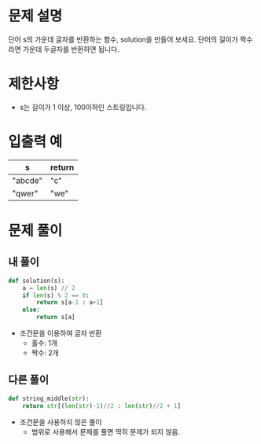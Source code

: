 # 문제 설명
단어 s의 가운데 글자를 반환하는 함수, solution을 만들어 보세요. 
단어의 길이가 짝수라면 가운데 두글자를 반환하면 됩니다.

# 제한사항
- s는 길이가 1 이상, 100이하인 스트링입니다.

# 입출력 예
|s|return|
|--|--|
|"abcde"|"c"|
|"qwer"|"we"|

# 문제 풀이

## 내 풀이
```python
def solution(s):
    a = len(s) // 2
    if len(s) % 2 == 0:
        return s[a-1 : a+1]
    else:
        return s[a]
```
- 조건문을 이용하여 글자 반환
    - 홀수: 1개
    - 짝수: 2개

## 다른 풀이
```python
def string_middle(str):
    return str[(len(str)-1)//2 : len(str)//2 + 1]
```

- 조건문을 사용하지 않은 풀이
    - 범위로 사용해서 문제를 풀면 딱히 문제가 되지 않음.